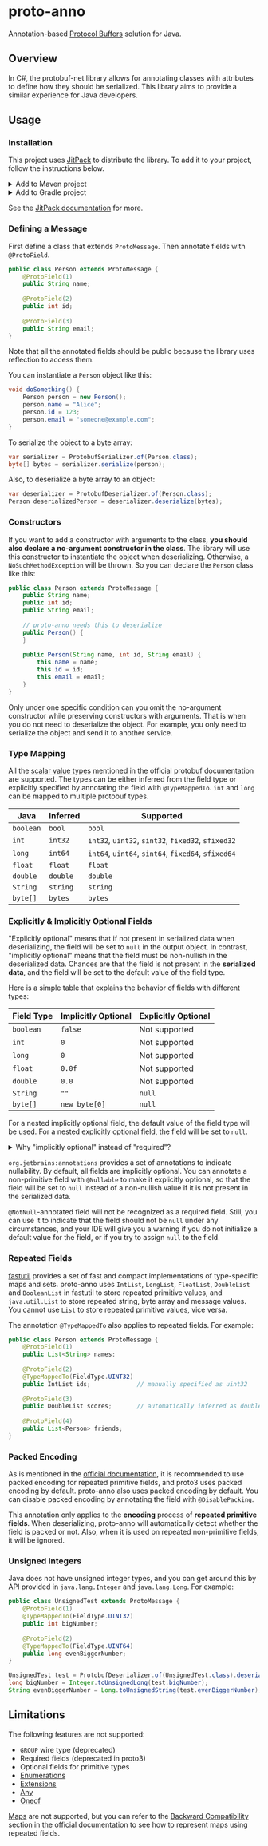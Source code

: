 # proto-anno

Annotation-based [Protocol Buffers](https://protobuf.dev/) solution for Java.

## Overview

In C#, the protobuf-net library allows for annotating classes with attributes to define how they should be serialized. This library aims to provide a similar experience for Java developers.

## Usage

### Installation

This project uses [JitPack](https://jitpack.io/) to distribute the library. To add it to your project, follow the instructions below.

<details>
<summary>Add to Maven project</summary>

Add the JitPack repository to your `pom.xml` file:
```xml
<repositories>
    <repository>
        <id>JitPack</id>
        <url>https://jitpack.io</url>
    </repository>
</repositories>
```

Then add the dependency:
```xml
<dependency>
    <groupId>com.github.LagrangeDev</groupId>
    <artifactId>proto-anno</artifactId>
    <version>0.1.1</version>
</dependency>
```
</details>

<details>
<summary>Add to Gradle project</summary>

Add the JitPack repository and dependency to your `build.gradle` file:
```groovy
repositories {
    maven { url 'https://jitpack.io' }
}

dependencies {
    implementation 'com.github.LagrangeDev:proto-anno:0.1.1'
}
```

For `build.gradle.kts`:
```kotlin
repositories {
    maven("https://jitpack.io")
}

dependencies {
    implementation("com.github.LagrangeDev:proto-anno:0.1.1")
}
```
</details>

See the [JitPack documentation](https://docs.jitpack.io/) for more.

### Defining a Message

First define a class that extends `ProtoMessage`. Then annotate fields with `@ProtoField`.
```java
public class Person extends ProtoMessage {
    @ProtoField(1)
    public String name;
    
    @ProtoField(2)
    public int id;
    
    @ProtoField(3)
    public String email;
}
```
Note that all the annotated fields should be public because the library uses reflection to access them.

You can instantiate a `Person` object like this:
```java
void doSomething() {
    Person person = new Person();
    person.name = "Alice";
    person.id = 123;
    person.email = "someone@example.com";
}
```

To serialize the object to a byte array:
```java
var serializer = ProtobufSerializer.of(Person.class);
byte[] bytes = serializer.serialize(person);
```

Also, to deserialize a byte array to an object:
```java
var deserializer = ProtobufDeserializer.of(Person.class);
Person deserializedPerson = deserializer.deserialize(bytes);
```

### Constructors

If you want to add a constructor with arguments to the class, **you should also declare a no-argument constructor in the class**. The library will use this constructor to instantiate the object when deserializing. Otherwise, a `NoSuchMethodException` will be thrown. So you can declare the `Person` class like this:
```java
public class Person extends ProtoMessage {
    public String name;
    public int id;
    public String email;
    
    // proto-anno needs this to deserialize
    public Person() {
    }
    
    public Person(String name, int id, String email) {
        this.name = name;
        this.id = id;
        this.email = email;
    }
}
```

Only under one specific condition can you omit the no-argument constructor while preserving constructors with arguments. That is when you do not need to deserialize the object. For example, you only need to serialize the object and send it to another service.

### Type Mapping

All the [scalar value types](https://protobuf.dev/programming-guides/proto3/#scalar) mentioned in the official protobuf documentation are supported. The types can be either inferred from the field type or explicitly specified by annotating the field with `@TypeMappedTo`. `int` and `long` can be mapped to multiple protobuf types.

| Java      | Inferred  | Supported                                          |
|-----------|-----------|----------------------------------------------------|
| `boolean` | `bool`    | `bool`                                             |
| `int`     | `int32`   | `int32`, `uint32`, `sint32`, `fixed32`, `sfixed32` |
| `long`    | `int64`   | `int64`, `uint64`, `sint64`, `fixed64`, `sfixed64` |
| `float`   | `float`   | `float`                                            |
| `double`  | `double`  | `double`                                           |
| `String`  | `string`  | `string`                                           |
| `byte[]`  | `bytes`   | `bytes`                                            |

### Explicitly & Implicitly Optional Fields

"Explicitly optional" means that if not present in serialized data when deserializing, the field will be set to `null` in the output object. In contrast, "implicitly optional" means that the field must be non-nullish in the deserialized data. Chances are that the field is not present in the **serialized data**, and the field will be set to the default value of the field type.

Here is a simple table that explains the behavior of fields with different types:

| Field Type | Implicitly Optional | Explicitly Optional |
|------------|---------------------|---------------------|
| `boolean`  | `false`             | Not supported       |
| `int`      | `0`                 | Not supported       |
| `long`     | `0`                 | Not supported       |
| `float`    | `0.0f`              | Not supported       |
| `double`   | `0.0`               | Not supported       |
| `String`   | `""`                | `null`              |
| `byte[]`   | `new byte[0]`       | `null`              |

For a nested implicitly optional field, the default value of the field type will be used. For a nested explicitly optional field, the field will be set to `null`. 

<details>
<summary>Why "implicitly optional" instead of "required"?</summary>

"Implicitly optional" is not equal to "required". A "required" field must be present in the **serialized data**. If not, the deserialization process will **throw an exception**. This feature is so annoying that it is deprecated in proto3. In proto3, all the fields are implicitly optional by default. proto-anno does not support "required" fields.
</details>

`org.jetbrains:annotations` provides a set of annotations to indicate nullability. By default, all fields are implicitly optional. You can annotate a non-primitive field with `@Nullable` to make it explicitly optional, so that the field will be set to `null` instead of a non-nullish value if it is not present in the serialized data.

`@NotNull`-annotated field will not be recognized as a required field. Still, you can use it to indicate that the field should not be `null` under any circumstances, and your IDE will give you a warning if you do not initialize a default value for the field, or if you try to assign `null` to the field.

### Repeated Fields

[fastutil](https://fastutil.di.unimi.it/) provides a set of fast and compact implementations of type-specific maps and sets. proto-anno uses `IntList`, `LongList`, `FloatList`, `DoubleList` and `BooleanList` in fastutil to store repeated primitive values, and `java.util.List` to store repeated string, byte array and message values. You cannot use `List` to store repeated primitive values, vice versa. 

The annotation `@TypeMappedTo` also applies to repeated fields. For example:
```java
public class Person extends ProtoMessage {
    @ProtoField(1)
    public List<String> names;
    
    @ProtoField(2)
    @TypeMappedTo(FieldType.UINT32)
    public IntList ids;             // manually specified as uint32
    
    @ProtoField(3)
    public DoubleList scores;       // automatically inferred as double
    
    @ProtoField(4)
    public List<Person> friends;
}
```

### Packed Encoding

As is mentioned in the [official documentation](https://protobuf.dev/programming-guides/encoding/#packed), it is recommended to use packed encoding for repeated primitive fields, and proto3 uses packed encoding by default. proto-anno also uses packed encoding by default. You can disable packed encoding by annotating the field with `@DisablePacking`.

This annotation only applies to the **encoding** process of **repeated primitive fields**. When deserializing, proto-anno will automatically detect whether the field is packed or not. Also, when it is used on repeated non-primitive fields, it will be ignored.

### Unsigned Integers

Java does not have unsigned integer types, and you can get around this by API provided in `java.lang.Integer` and `java.lang.Long`. For example:
```java
public class UnsignedTest extends ProtoMessage {
    @ProtoField(1)
    @TypeMappedTo(FieldType.UINT32)
    public int bigNumber;
    
    @ProtoField(2)
    @TypeMappedTo(FieldType.UINT64)
    public long evenBiggerNumber;
}

UnsignedTest test = ProtobufDeserializer.of(UnsignedTest.class).deserialize(bytes);
long bigNumber = Integer.toUnsignedLong(test.bigNumber);
String evenBiggerNumber = Long.toUnsignedString(test.evenBiggerNumber);
```

## Limitations

The following features are not supported:
- `GROUP` wire type (deprecated)
- Required fields (deprecated in proto3)
- Optional fields for primitive types
- [Enumerations](https://protobuf.dev/programming-guides/proto3/#enum)
- [Extensions](https://protobuf.dev/programming-guides/proto2/#extensions)
- [Any](https://protobuf.dev/programming-guides/proto3/#any)
- [Oneof](https://protobuf.dev/programming-guides/proto3/#oneof)

[Maps](https://protobuf.dev/programming-guides/proto3/#maps) are not supported, but you can refer to the [Backward Compatibility](https://protobuf.dev/programming-guides/proto3/#backwards) section in the official documentation to see how to represent maps using repeated fields.